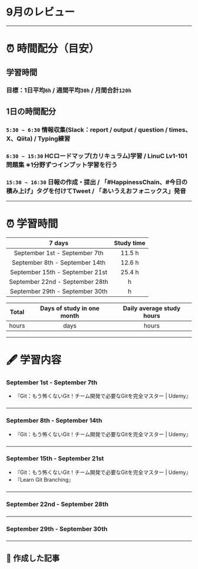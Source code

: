 # 9月のレビュー
---

# ⏰ 時間配分（目安）
## 学習時間
### 目標：1日平均`6h` / 週間平均`30h` / 月間合計`120h`
 
## 1日の時間配分
### `5:30 ~ 6:30` 情報収集(Slack：report / output / question / times、X、Qiita) / Typing練習
### `6:30 ~ 15:30` HCロードマップ(カリキュラム)学習 / LinuC Lv1-101問題集 ※1分野ずつインプット学習を行う
### `15:30 ~ 16:30` 日報の作成・提出 / 「#HappinessChain、#今日の積み上げ」タグを付けてTweet / 「あいうえおフォニックス」発音
---

# ⏰ 学習時間
| 7 days | Study time |
| :---: | :---: |
| September 1st - September 7th | 11.5 h |
| September 8th - September 14th | 12.6 h |
| September 15th - September 21st | 25.4 h |
| September 22nd - September 28th | h |
| September 29th - September 30th | h |

| Total | Days of study in one month | Daily average study hours |
| :---: | :---: | :---: |
| hours | days | hours |
---


# 🖋️ 学習内容
### September 1st - September 7th
- 『Git：もう怖くないGit！チーム開発で必要なGitを完全マスター | Udemy』
### 
---


### September 8th - September 14th
- 『Git：もう怖くないGit！チーム開発で必要なGitを完全マスター | Udemy』
### 
---


### September 15th - September 21st
- 『Git：もう怖くないGit！チーム開発で必要なGitを完全マスター | Udemy』
- 『Learn Git Branching』
### 
---


### September 22nd - September 28th
### 
---


### September 29th - September 30th
### 
---


## 📰 作成した記事
